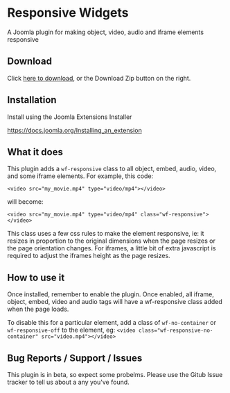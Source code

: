 # Responsive Widgets
A Joomla plugin for making object, video, audio and iframe elements responsive

## Download
Click [here to download](https://github.com/widgetfactory/wf_responsive_widgets/archive/master.zip), or the Download Zip button on the right.

## Installation
Install using the Joomla Extensions Installer

https://docs.joomla.org/Installing_an_extension

## What it does
This plugin adds a `wf-responsive` class to all object, embed, audio, video, and some iframe elements. For example, this code:

`<video src="my_movie.mp4" type="video/mp4"></video>`

will become:

`<video src="my_movie.mp4" type="video/mp4" class="wf-responsive"></video>`

This class uses a few css rules to make the element responsive, ie: it resizes in proportion to the original dimensions when the page resizes or the page orientation changes. For iframes, a little bit of extra javascript is required to adjust the iframes height as the page resizes.

## How to use it
Once installed, remember to enable the plugin. Once enabled, all iframe, object, embed, video and audio tags will have a wf-responsive class added when the page loads.

To disable this for a particular element, add a class of `wf-no-container` or `wf-responsive-off` to the element, eg: `<video class="wf-responsive-no-container" src="video.mp4"></video>`

## Bug Reports / Support / Issues
This plugin is in beta, so expect some probelms. Please use the Gitub Issue tracker to tell us about a any you've found.
